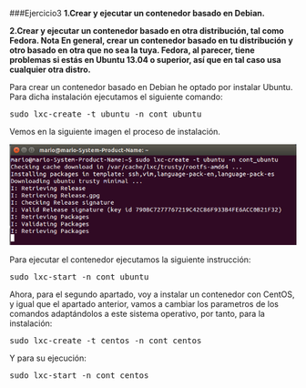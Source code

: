 ###Ejercicio3
**1.Crear y ejecutar un contenedor basado en Debian.**

**2.Crear y ejecutar un contenedor basado en otra distribución, tal como Fedora. Nota En general, crear un contenedor basado en tu distribución y otro basado en otra que no sea la tuya. Fedora, al parecer, tiene problemas si estás en Ubuntu 13.04 o superior, así que en tal caso usa cualquier otra distro.**

Para crear un contenedor basado en Debian he optado por instalar Ubuntu. Para dicha instalación ejecutamos el siguiente comando:

<pre>sudo lxc-create -t ubuntu -n cont_ubuntu</pre>

Vemos en la siguiente imagen el proceso de instalación.

![](./img/3.1)

Para ejecutar el contenedor ejecutamos la siguiente instrucción:

<pre>sudo lxc-start -n cont_ubuntu</pre>

Ahora, para el segundo apartado, voy a instalar un contenedor con CentOS, y igual que el apartado anterior, vamos a cambiar los parametros de los comandos adaptándolos a este sistema operativo, por tanto, para la instalación:

<pre>sudo lxc-create -t centos -n cont_centos</pre>

Y para su ejecución:

<pre>sudo lxc-start -n cont_centos</pre>
